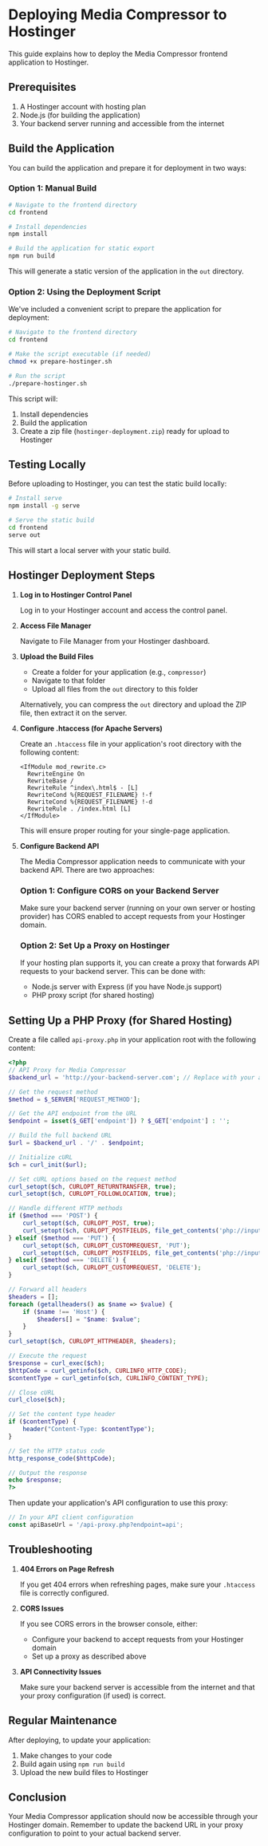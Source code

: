 # Deploying Media Compressor to Hostinger

This guide explains how to deploy the Media Compressor frontend application to Hostinger.

## Prerequisites

1. A Hostinger account with hosting plan
2. Node.js (for building the application)
3. Your backend server running and accessible from the internet

## Build the Application

You can build the application and prepare it for deployment in two ways:

### Option 1: Manual Build

```bash
# Navigate to the frontend directory
cd frontend

# Install dependencies
npm install

# Build the application for static export
npm run build
```

This will generate a static version of the application in the `out` directory.

### Option 2: Using the Deployment Script

We've included a convenient script to prepare the application for deployment:

```bash
# Navigate to the frontend directory
cd frontend

# Make the script executable (if needed)
chmod +x prepare-hostinger.sh

# Run the script
./prepare-hostinger.sh
```

This script will:
1. Install dependencies
2. Build the application
3. Create a zip file (`hostinger-deployment.zip`) ready for upload to Hostinger

## Testing Locally

Before uploading to Hostinger, you can test the static build locally:

```bash
# Install serve
npm install -g serve

# Serve the static build
cd frontend
serve out
```

This will start a local server with your static build.

## Hostinger Deployment Steps

1. **Log in to Hostinger Control Panel**
   
   Log in to your Hostinger account and access the control panel.

2. **Access File Manager**
   
   Navigate to File Manager from your Hostinger dashboard.

3. **Upload the Build Files**
   
   - Create a folder for your application (e.g., `compressor`)
   - Navigate to that folder
   - Upload all files from the `out` directory to this folder
   
   Alternatively, you can compress the `out` directory and upload the ZIP file, then extract it on the server.

4. **Configure .htaccess (for Apache Servers)**
   
   Create an `.htaccess` file in your application's root directory with the following content:

   ```
   <IfModule mod_rewrite.c>
     RewriteEngine On
     RewriteBase /
     RewriteRule ^index\.html$ - [L]
     RewriteCond %{REQUEST_FILENAME} !-f
     RewriteCond %{REQUEST_FILENAME} !-d
     RewriteRule . /index.html [L]
   </IfModule>
   ```

   This will ensure proper routing for your single-page application.

5. **Configure Backend API**

   The Media Compressor application needs to communicate with your backend API. There are two approaches:

   ### Option 1: Configure CORS on your Backend Server

   Make sure your backend server (running on your own server or hosting provider) has CORS enabled to accept requests from your Hostinger domain.

   ### Option 2: Set Up a Proxy on Hostinger

   If your hosting plan supports it, you can create a proxy that forwards API requests to your backend server. This can be done with:
   
   - Node.js server with Express (if you have Node.js support)
   - PHP proxy script (for shared hosting)

## Setting Up a PHP Proxy (for Shared Hosting)

Create a file called `api-proxy.php` in your application root with the following content:

```php
<?php
// API Proxy for Media Compressor
$backend_url = 'http://your-backend-server.com'; // Replace with your actual backend URL

// Get the request method
$method = $_SERVER['REQUEST_METHOD'];

// Get the API endpoint from the URL
$endpoint = isset($_GET['endpoint']) ? $_GET['endpoint'] : '';

// Build the full backend URL
$url = $backend_url . '/' . $endpoint;

// Initialize cURL
$ch = curl_init($url);

// Set cURL options based on the request method
curl_setopt($ch, CURLOPT_RETURNTRANSFER, true);
curl_setopt($ch, CURLOPT_FOLLOWLOCATION, true);

// Handle different HTTP methods
if ($method === 'POST') {
    curl_setopt($ch, CURLOPT_POST, true);
    curl_setopt($ch, CURLOPT_POSTFIELDS, file_get_contents('php://input'));
} elseif ($method === 'PUT') {
    curl_setopt($ch, CURLOPT_CUSTOMREQUEST, 'PUT');
    curl_setopt($ch, CURLOPT_POSTFIELDS, file_get_contents('php://input'));
} elseif ($method === 'DELETE') {
    curl_setopt($ch, CURLOPT_CUSTOMREQUEST, 'DELETE');
}

// Forward all headers
$headers = [];
foreach (getallheaders() as $name => $value) {
    if ($name !== 'Host') {
        $headers[] = "$name: $value";
    }
}
curl_setopt($ch, CURLOPT_HTTPHEADER, $headers);

// Execute the request
$response = curl_exec($ch);
$httpCode = curl_getinfo($ch, CURLINFO_HTTP_CODE);
$contentType = curl_getinfo($ch, CURLINFO_CONTENT_TYPE);

// Close cURL
curl_close($ch);

// Set the content type header
if ($contentType) {
    header("Content-Type: $contentType");
}

// Set the HTTP status code
http_response_code($httpCode);

// Output the response
echo $response;
?>
```

Then update your application's API configuration to use this proxy:

```javascript
// In your API client configuration
const apiBaseUrl = '/api-proxy.php?endpoint=api';
```

## Troubleshooting

1. **404 Errors on Page Refresh**
   
   If you get 404 errors when refreshing pages, make sure your `.htaccess` file is correctly configured.

2. **CORS Issues**
   
   If you see CORS errors in the browser console, either:
   - Configure your backend to accept requests from your Hostinger domain
   - Set up a proxy as described above

3. **API Connectivity Issues**
   
   Make sure your backend server is accessible from the internet and that your proxy configuration (if used) is correct.

## Regular Maintenance

After deploying, to update your application:

1. Make changes to your code
2. Build again using `npm run build`
3. Upload the new build files to Hostinger

## Conclusion

Your Media Compressor application should now be accessible through your Hostinger domain. Remember to update the backend URL in your proxy configuration to point to your actual backend server.
